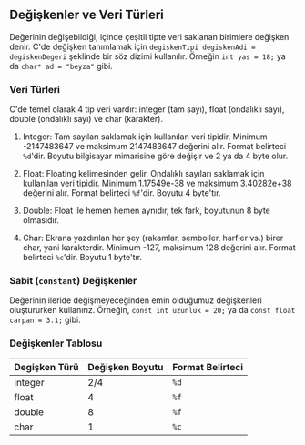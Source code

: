 ## Değişkenler ve Veri Türleri

Değerinin değişebildiği, içinde çeşitli tipte veri saklanan birimlere değişken denir. C'de değişken tanımlamak için `degiskenTipi degiskenAdi = degiskenDegeri` şeklinde bir söz dizimi kullanılır. Örneğin `int yas = 18;` ya da `char* ad = "beyza"` gibi.

### Veri Türleri

C'de temel olarak 4 tip veri vardır: integer (tam sayı), float (ondalıklı sayı), double (ondalıklı sayı) ve char (karakter).

1. Integer: Tam sayıları saklamak için kullanılan veri tipidir. Minimum -2147483647 ve maksimum 2147483647 değerini alır. Format belirteci `%d`'dir. Boyutu bilgisayar mimarisine göre değişir ve 2 ya da 4 byte olur.

2. Float: Floating kelimesinden gelir. Ondalıklı sayıları saklamak için kullanılan veri tipidir. Minimum 1.17549e-38 ve maksimum 3.40282e+38 değerini alır. Format belirteci `%f`'dir. Boyutu 4 byte'tır.

3. Double: Float ile hemen hemen aynıdır, tek fark, boyutunun 8 byte olmasıdır.

4. Char: Ekrana yazdırılan her şey (rakamlar, semboller, harfler vs.) birer char, yani karakterdir. Minimum -127, maksimum 128 değerini alır. Format belirteci `%c`'dir. Boyutu 1 byte'tır.

### Sabit (`constant`) Değişkenler

Değerinin ileride değişmeyeceğinden emin olduğumuz değişkenleri oluştururken kullanırız. Örneğin, `const int uzunluk = 20;` ya da `const float carpan = 3.1;` gibi.

### Değişkenler Tablosu

| Degişken Türü | Değişken Boyutu | Format Belirteci |
| ------------- | --------------- | ---------------- |
| integer       | 2/4             | `%d`             |
| float         | 4               | `%f`             |
| double        | 8               | `%f`             |
| char          | 1               | `%c`             |
